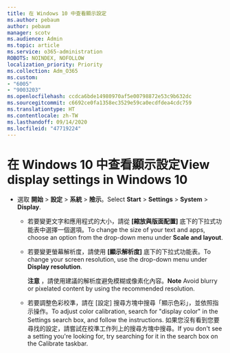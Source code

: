 ```yaml
---
title: 在 Windows 10 中查看顯示設定
ms.author: pebaum
author: pebaum
manager: scotv
ms.audience: Admin
ms.topic: article
ms.service: o365-administration
ROBOTS: NOINDEX, NOFOLLOW
localization_priority: Priority
ms.collection: Adm_O365
ms.custom:
- "6005"
- "9003203"
ms.openlocfilehash: ccdca6bde14980970af5e00798872e53c9b632dc
ms.sourcegitcommit: c6692ce0fa1358ec3529e59ca0ecdfdea4cdc759
ms.translationtype: HT
ms.contentlocale: zh-TW
ms.lasthandoff: 09/14/2020
ms.locfileid: "47719224"
---
```

# <a name="view-display-settings-in-windows-10"></a><span data-ttu-id="7c346-102">在 Windows 10 中查看顯示設定</span><span class="sxs-lookup"><span data-stu-id="7c346-102">View display settings in Windows 10</span></span>

- <span data-ttu-id="7c346-103">選取 **開始**  > **設定**  > **系統** > **險示**。</span><span class="sxs-lookup"><span data-stu-id="7c346-103">Select **Start**  > **Settings**  > **System** > **Display**.</span></span>
    -  <span data-ttu-id="7c346-104">若要變更文字和應用程式的大小，請從 **[縮放與版面配置]** 底下的下拉式功能表中選擇一個選項。</span><span class="sxs-lookup"><span data-stu-id="7c346-104">To change the size of your text and apps, choose an option from the drop-down menu under  **Scale and layout**.</span></span>
    - <span data-ttu-id="7c346-105">若要變更螢幕解析度，請使用 **[顯示解析度]** 底下的下拉式功能表。</span><span class="sxs-lookup"><span data-stu-id="7c346-105">To change your screen resolution, use the drop-down menu under **Display resolution**.</span></span>
     
      <span data-ttu-id="7c346-106">**注意** ，請使用建議的解析度避免模糊或像素化內容。</span><span class="sxs-lookup"><span data-stu-id="7c346-106">**Note** Avoid blurry or pixelated content by using the recommended resolution.</span></span>
    - <span data-ttu-id="7c346-107">若要調整色彩校準，請在 [設定] 搜尋方塊中搜尋「顯示色彩」，並依照指示操作。</span><span class="sxs-lookup"><span data-stu-id="7c346-107">To adjust color calibration, search for "display color" in the Settings search box, and follow the instructions.</span></span> <span data-ttu-id="7c346-108">如果您沒有看到您要尋找的設定，請嘗試在校準工作列上的搜尋方塊中搜尋。</span><span class="sxs-lookup"><span data-stu-id="7c346-108">If you don't see a setting you're looking for, try searching for it in the search box on the Calibrate taskbar.</span></span>